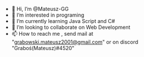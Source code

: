 - 👋 Hi, I’m @Mateusz-GG
- 👀 I’m interested in programing  
- 🌱 I’m currently learning Java Script and C#
- 💞️ I’m looking to collaborate on Web Development
- 📫 How to reach me , send mail at "grabowski.mateusz2001@gmail.com"  or on discord "Graboś(Mateusz)#4520"

<!---
Mateusz-GG/Mateusz-GG is a ✨ special ✨ repository because its `README.md` (this file) appears on your GitHub profile.
You can click the Preview link to take a look at your changes.
--->

